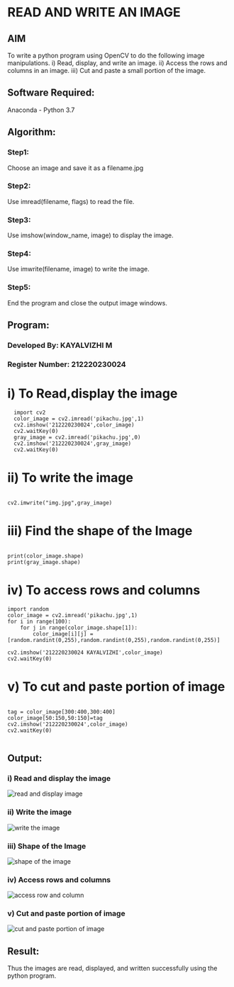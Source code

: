 # READ AND WRITE AN IMAGE
## AIM
To write a python program using OpenCV to do the following image manipulations.
i) Read, display, and write an image.
ii) Access the rows and columns in an image.
iii) Cut and paste a small portion of the image.

## Software Required:
Anaconda - Python 3.7
## Algorithm:
### Step1:
Choose an image and save it as a filename.jpg
### Step2:
Use imread(filename, flags) to read the file.
### Step3:
Use imshow(window_name, image) to display the image.
### Step4:
Use imwrite(filename, image) to write the image.
### Step5:
End the program and close the output image windows.
## Program:
### Developed By: KAYALVIZHI M
### Register Number: 212220230024
# i) To Read,display the image
```python3
  import cv2
  color_image = cv2.imread('pikachu.jpg',1)
  cv2.imshow('212220230024',color_image)
  cv2.waitKey(0)
  gray_image = cv2.imread('pikachu.jpg',0)
  cv2.imshow('212220230024',gray_image)
  cv2.waitKey(0)

```
# ii) To write the image
```python3

cv2.imwrite("img.jpg",gray_image)

```
# iii) Find the shape of the Image
```python3

print(color_image.shape)
print(gray_image.shape)

```
# iv) To access rows and columns
```python3
import random
color_image = cv2.imread('pikachu.jpg',1)
for i in range(100):
    for j in range(color_image.shape[1]):
        color_image[i][j] = [random.randint(0,255),random.randint(0,255),random.randint(0,255)]

cv2.imshow('212220230024 KAYALVIZHI',color_image)
cv2.waitKey(0)

```
#  v) To cut and paste portion of image
```python3

tag = color_image[300:400,300:400]
color_image[50:150,50:150]=tag
cv2.imshow('212220230024',color_image)
cv2.waitKey(0)


```

## Output:

### i) Read and display the image

![read and display image](https://user-images.githubusercontent.com/75413726/161381455-2a38fad4-f75c-4eea-a11e-6bea0ac94ebb.jpg)


### ii) Write the image

![write the image](https://user-images.githubusercontent.com/75413726/161381467-bf8961ee-92b8-444a-b742-842007c44d29.jpg)


### iii) Shape of the Image

![shape of the image](https://user-images.githubusercontent.com/75413726/161381477-d4cdbc3b-1478-498c-a72d-8033c65e6012.jpg)

### iv) Access rows and columns

![access row and column](https://user-images.githubusercontent.com/75413726/161381487-d8d58f5d-132a-4177-938f-0a008ada1f61.jpg)

### v) Cut and paste portion of image

![cut and paste portion of image](https://user-images.githubusercontent.com/75413726/161381502-a6d2d238-d19a-4c4c-bb56-4cec2fbca5ec.jpg)

## Result:
Thus the images are read, displayed, and written successfully using the python program.


